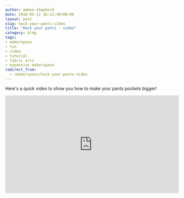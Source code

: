 ```yaml
---
author: ammon-shepherd
date: 2018-05-11 16:15:48+00:00
layout: post
slug: hack-your-pants-video
title: "Hack your pants - video"
category: blog
tags:
- makerspace
- fun
- video
- tutorial
- fabric arts
- expansive makerspace
redirect_from:
  - /makerspace/hack-your-pants-video
---
```


Here's a quick video to show you how to make your pants pockets bigger!

<iframe src="https://www.youtube.com/embed/-ZGDkxjOG3c" width="560" height="315" frameborder="0" allowfullscreen="allowfullscreen"></iframe>